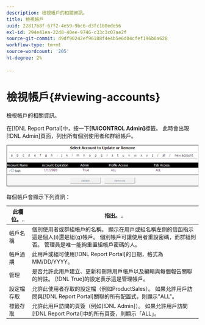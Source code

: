 ```yaml
---
description: 檢視帳戶的相關資訊。
title: 檢視帳戶
uuid: 22817b8f-67f2-4e59-9bc6-d3fc180ede56
exl-id: 294e41ea-22d8-40ee-9746-c33c3c07ae2f
source-git-commit: d9df90242ef96188f4e4b5e6d04cfef196b0a628
workflow-type: tm+mt
source-wordcount: '205'
ht-degree: 2%

---
```


# 檢視帳戶{#viewing-accounts}

檢視帳戶的相關資訊。

在[!DNL Report Portal]中，按一下&#x200B;**[!UICONTROL Admin]**&#x200B;標籤。 此時會出現[!DNL Admin]頁面，列出所有個別使用者和群組帳戶。

![](assets/report_admintag.png)

每個帳戶會顯示下列資訊：

| 此欄位。.. | 指出。.. |
|---|---|
| 帳戶名稱 | 個別使用者或群組帳戶的名稱。 顯示在用戶或組名稱左側的信函指示這是個人(i)還是組(g)帳戶。 個別帳戶可讓使用者重設密碼，而群組則否。 管理員是唯一能夠重置組帳戶密碼的人。 |
| 帳戶過期 | 此用戶或組可使用[!DNL Report Portal]的日期，格式為MM/DD/YYYY。 |
| 管理 | 是否允許此用戶建立、更新和刪除用戶帳戶以及編輯與每個報告關聯的附註。 [!DNL True]的設定表示這是管理帳戶。 |
| 設定檔存取 | 允許此使用者存取的設定檔（例如ProductSales）。 如果允許用戶訪問與[!DNL Report Portal]關聯的所有配置式，則顯示&quot;ALL&quot;。 |
| 標籤存取 | 允許此用戶訪問的頁簽（例如[!DNL Admin]）。 如果允許用戶訪問[!DNL Report Portal]中的所有頁簽，則顯示「ALL」。 |
